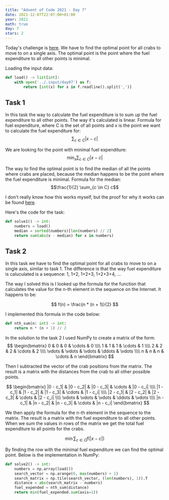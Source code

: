 ```yaml
---
title: "Advent of Code 2021 - Day 7"
date: 2021-12-07T22:07:00+01:00
year: 2021
math: true
day: 7
stars: 2
---
```


Today's challenge is [here](https://adventofcode.com/2021/day/7). We have to find the optimal point for all crabs to move to on a single axis. The optimal point is the point where the fuel expenditure to all other points is minimal.

Loading the input data:
```python
def load() -> list[int]:
    with open('../.input/day07') as f:
        return [int(x) for x in f.readline().split(',')]
```

## Task 1
In this task the way to calculate the fuel expenditure is to sum up the fuel expenditure to all other points. The way it's calculated is linear. Formula for fuel expenditure, where C is the set of all points and x is the point we want to calculate the fuel expenditure for:
$$\sum_{c \in C} |x - c|$$

We are looking for the point with minimal fuel expenditure:
$$\min_{x} \sum_{c \in C} |x - c|$$

The way to find the optimal point is to find the median of all the points where crabs are placed, because the median happens to be the point where the fuel expenditure is minimal. Formula for the median:
$$\frac{1}{2} \sum_{c \in C} c$$

I don't really know how this works myself, but the proof for why it works can be found [here](https://math.stackexchange.com/questions/113270/the-median-minimizes-the-sum-of-absolute-deviations-the-ell-1-norm).

Here's the code for the task:
```python
def solve1() -> int:
    numbers = load()
    median = sorted(numbers)[len(numbers) // 2]
    return sum(abs(x - median) for x in numbers)
```

## Task 2
In this task we have to find the optimal point for all crabs to move to on a single axis, similar to task 1. The difference is that the way fuel expenditure is caluculated is a sequence: 1, 1+2, 1+2+3, 1+2+3+4, ...

The way I solved this is I looked up the formula for the function that calculates the value for the n-th element in the sequence on the Internet. It happens to be:

$$ f(n) = \frac{n * (n + 1)}{2} $$

I implemented this formula in the code below:
```python
def nth_sum(n: int) -> int:
    return n * (n + 1) // 2
```

In the solution to the task 2 I used NumPy to create a matrix of the form:
$$ \begin{bmatrix} 0 & 0 & 0 & \cdots & 0 \\\\ 1 & 1 & 1 & \cdots & 1 \\\\ 2 & 2 & 2 & \cdots & 2 \\\\ \vdots & \vdots & \vdots & \ddots & \vdots \\\\ n & n & n & \cdots & n \end{bmatrix} $$

Then I subtracted the vector of the crab positions from the matrix. The result is a matrix with the distances from the crab to all other possible points.

$$ \begin{bmatrix} |0 - c_1| & |0 - c_2| & |0 - c_3| & \cdots & |0 - c_i| \\\\ |1 - c_1| & |1 - c_2| & |1 - c_3| & \cdots & |1 - c_i| \\\\ |2 - c_1| & |2 - c_2| & |2 - c_3| & \cdots & |2 - c_i| \\\\ \vdots & \vdots & \vdots & \ddots & \vdots \\\\ |n - c_1| & |n - c_2| & |n - c_3| & \cdots & |n - c_i| \end{bmatrix} $$

We then apply the formula for the n-th element in the sequence to the matrix. The result is a matrix with the fuel expenditure to all other points. When we sum the values in rows of the matrix we get the total fuel expenditure to all points for the crabs.

$$ \min \sum_{c \in C} f(|x - c|) $$

By finding the row with the minimal fuel expenditure we can find the optimal point. Below is the implementation in NumPy:
```python
def solve2() -> int:
    numbers = np.array(load())
    search_vector = np.arange(0, max(numbers) + 1)
    search_matrix = np.tile(search_vector, (len(numbers), 1)).T
    distance = abs(search_matrix - numbers)
    fuel_expended = nth_sum(distance)
    return min(fuel_expended.sum(axis=1))
```

